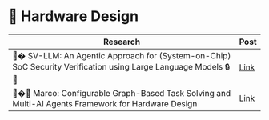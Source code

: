 # 🔧 Hardware Design

| Research | Post |
|----------|-----------|
| 🤖� SV-LLM: An Agentic Approach for (System-on-Chip) SoC Security Verification using Large Language Models 🔒🤖 | [Link](https://www.linkedin.com/posts/mahmoudrabie2004_forabraiabrscientists-forabraiabrresearchers-activity-7344672346428903424-GWgG) |
| 🤖�🔩 Marco: Configurable Graph-Based Task Solving and Multi-AI Agents Framework for Hardware Design | [Link](https://www.linkedin.com/posts/mahmoudrabie2004_forabraiabrscientists-forabraiabrresearchers-activity-7299855360553619456-3XeP) |
